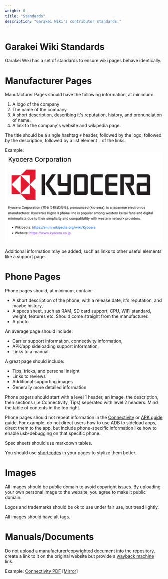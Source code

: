 ```yaml
---
weight: 0
title: "Standards"
description: "Garakei Wiki's contributor standards."
---
```

# Garakei Wiki Standards
Garakei Wiki has a set of standards to ensure wiki pages behave identically.

# Manufacturer Pages
Manufacturer Pages should have the following information, at minimum:
1. A logo of the company
2. The name of the company
3. A short description, describing it's reputation, history, and pronunciation of name.
4. A link to the company's website and wikipedia page.

The title should be a single hashtag `#` header, followed by the logo, followed by the description, followed by a list element `-` of the links.

Example:
![Alt text](image.png)

Additional information may be added, such as links to other useful elements like a support page.

# Phone Pages
Phone pages should, at minimum, contain:
- A short description of the phone, with a release date, it's reputation, and maybe history,
- A specs sheet, such as RAM, SD card support, CPU, WiFi standard, weight, features etc. Should come straight from the manufacturer.
- A photo

An average page should include:
- Carrier support information, connectivity information,
- APK/app sideloading support information,
- Links to a manual.

A great page should include:
- Tips, tricks, and personal insight
- Links to reviews
- Additional supporting images
- Generally more detailed information

Phone pagers should start with a level 1 header, an image, the description, then sections (i.e Connectivity, Tips) seperated with level 2 headers. Mind the table of contents in the top right.

Phone pages should not repeat information in the [Connectivity](/en/introduction/connectivity) or [APK guide](/en/introduction/apks) guide. For example, do not direct users how to use ADB to sideload apps, direct them to the app, but include phone-specific information like how to enable usb-debugging on that specific phone.

Spec sheets should use markdown tables.

You should use [shortcodes](/en/shortcodes/) in your pages to stylize them better.
# Images
All Images should be public domain to avoid copyright issues. By uploading your own personal image to the website, you agree to make it public domain.

Logos and trademarks should be ok to use under fair use, but tread lightly.

All images should have alt tags.
# Manuals/Documents
Do not upload a manufacturer/copyrighted document into the repository, create a link to it on the original website but provide a [wayback machine](https://archive.org/) link.

Example: [Connectivity PDF](https://www.softbank.jp/biz/set/data/mobile/lineup/keitai/digno_keitai3_for_biz/specs/pdf/digno_keitai3_for_biz.pdf) [[Mirror]](https://web.archive.org/web/20230726131218/https://www.softbank.jp/biz/set/data/mobile/lineup/keitai/digno_keitai3_for_biz/specs/pdf/digno_keitai3_for_biz.pdf)